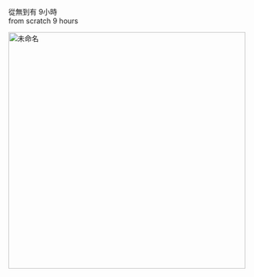 從無到有 9小時  
from scratch 9 hours

<img width="470" alt="未命名" src="https://github.com/user-attachments/assets/dafe3c73-fe16-44df-a1dd-df11e00d6e2a" />
